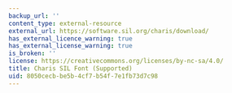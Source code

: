 ```yaml
---
backup_url: ''
content_type: external-resource
external_url: https://software.sil.org/charis/download/
has_external_licence_warning: true
has_external_license_warning: true
is_broken: ''
license: https://creativecommons.org/licenses/by-nc-sa/4.0/
title: Charis SIL Font (Supported)
uid: 8050cecb-be5b-4cf7-b54f-7e1fb73d7c98
---
```

